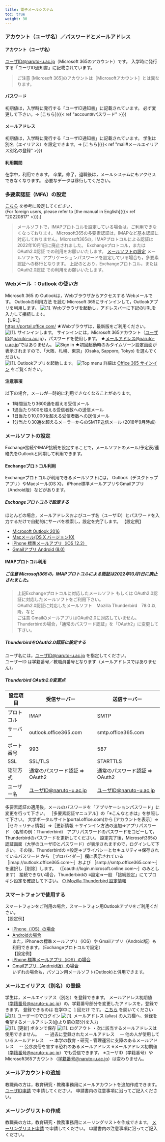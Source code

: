 ```yaml
---
title: 電子メールシステム
toc: true
weight: 30
---
```

### アカウント（ユーザ名）／パスワードとメールアドレス
#### アカウント（ユーザ名）
ユーザID@naruto-u.ac.jp（Microsoft 365のアカウント）です。
入学時に発行する「ユーザID通知書」に記載されています。
> ご注意 [Microsoft 365]のアカウントは［Microsoftアカウント］とは異なります。
#### パスワード
 初期値は，入学時に発行する「ユーザID通知書」に記載されています。
 必ず変更して下さい。→ [こちら]({{< ref "account#パスワード" >}})　
#### メールアドレス
 初期値は，入学時に発行する「ユーザID通知書」に記載されています。
 学生は別名（エイリアス）を設定できます。→ [こちら]({{< ref "mail#メールエイリアス別名の登録" >}})　
#### 利用期間
在学中，利用できます。
卒業，修了，退職後は，メールシステムにもアクセスできなくなります。
必要なデータは移行してください。
### 多要素認証（MFA）の設定
[こちら](../mfa) を参考に設定してください．  
(For foreign users, please refer to [the manual in English]({{< ref "20220817" >}}).)


> メールソフトで，IMAPプロトコルを設定している場合は，ご利用できなくなっております。
Microsoft365の多要素認証は，IMAPなど基本認証に対応しておりません。Microsoft365の，IMAPプロトコルによる認証は2022年10月1日に廃止されました。
Exchangeプロトコル，または OAuth2.0認証 での利用をお願いいたします。
[メールソフトの設定](#メールソフトの設定)
> メールソフトで，アプリケーションパスワードを設定している場合も，多要素認証への移行となります。
上記のとおり，Exchangeプロトコル，または OAuth2.0認証 での利用をお願いいたします。  

### Webメール ：Outlook の使い方
Microsoft 365 の Outlookは，Webブラウザからアクセスする Webメールです。
Outlookの利用方法 を読む
Microsoft 365にサインインして，Outlookアプリを利用します。
![[1].](./img/number3_41.gif) Webブラウザを起動し，アドレスバーに下記のURLを入力して接続します。  
【URL】  
<https://portal.office.com/>
★Webブラウザは，最新版をご利用ください。  
![[1].](./img/number3_42.gif) サインインします。
 サインインには，Microsoft 365アカウント（ユーザID@naruto-u.ac.jp），パスワードを使用します。
 ★メールアドレス@naruto-u.ac.jp'ではありません。
![Sign in](./img/office365_signin.jpg) 
 ★初回起動時のみタイムゾーン設定画面が表示されますので、「大阪、札幌、東京」(Osaka, Sapporo, Tokyo) を選んでください。  
![[1].](./img/number3_43.gif) Outlookアプリを起動します。
 ![Top menu](./img/office365_top.jpg)
詳細は [Office 365 サインイン](./attached/Office365ログイン.pdf) をご覧ください。
####  注意事項
以下の場合，メールが一時的に利用できなくなることがあります。
* 1時間当たり3600通を超える受信メール
* 1通当たり500を超える受信者数への送信メール
* 1日当たり10,000を超える受信者数への送信メール
* 1分当たり30通を超えるメーラーからのSMTP送信メール
(2018年9月時点)
### メールソフトの設定
Exchange接続やIMAP接続を設定することで，メールソフトのメール/予定表/連絡先をOutlookと同期して利用できます。
#### Exchangeプロトコル利用
Exchangeプロトコルが利用できるメールソフトには，
Outlook（デスクトップアプリ）やMacメール(OS X)，
iPhone標準メールアプリやGmailアプリ（Android版）などがあります。
##### Exchangeプロトコルで設定する
ほとんどの場合，メールアドレスおよびユーザ名（ユーザID）とパスワードを入力するだけで自動的にサーバを検索し，設定を完了します。
【設定例】
* [Microsoft Outlook 2016](exchange-outlook2016.pdf)
* [Macメール(OS X バージョン10)](exchange-mac-mail10-new.pdf)
* [iPhone 標準メールアプリ（iOS 12.2）](iPhone-exchange.pdf)
* [Gmailアプリ Android (8.0)](GmailAndroid.pdf)  
#### IMAPプロトコル利用
##### ご注意 Microsoft365の，IMAPプロトコルによる認証は2022年10月1日に廃止されました。
> 上記Exchangeプロトコルに対応したメールソフト もしくは OAuth2.0認証に対応したメールソフトをご利用下さい。  
OAuth2.0認証に対応したメールソフト　Mozilla Thunderbird　78.0 以降，など  
> ご注意 GmailのメールアプリはOAuth2.0に対応していません。
Thunderbirdの場合，「通常のパスワード認証」を「OAuth2」に変更して下さい。
##### ThunderbirdをOAuth2.0認証に設定する
ユーザ名には，ユーザID@naruto-u.ac.jp を指定してください。  
ユーザーID は学籍番号／教職員番号となります（メールアドレスではありません）。
##### Thunderbird OAuth2.0変更点
| 設定項目 | 受信サーバー | 送信サーバー |
| --- | --- | --- |
| プロトコル | IMAP | SMTP |
| サーバー | outlook.office365.com | smtp.office365.com |
| ポート番号 | 993 | 587 |
| SSL | SSL/TLS | STARTTLS |
| 認証方式 | 通常のパスワード認証 ⇒ OAuth2 | 通常のパスワード認証 ⇒ OAuth2 |
| ユーザー名 | ユーザID@naruto-u.ac.jp | ユーザID@naruto-u.ac.jp |
多要素認証の適用後，メールのパスワードを「アプリケーションパスワード」に変更を行って下さい。
［多要素認証マニュアル］の「※こんなときは」を参照して下さい。
大学ポータルサイト(portal.office.com)から
[アカウントを表示］⇒［セキュリティ情報］⇒［更新情報
＋サインイン方法の追加⇒アプリパスワード
（名前の例：Thunderbird）
アプリパスワードのパスワードをコピーして，Thunderbirdのパスワードを更新してください。
設定完了後，Microsoft365の認証画面（大学のユーザIDとパスワード）が表示されますので，ログインして下さい。
その後、Thunderbirdの ≡設定⇒プライバシーとセキュリティ⇒保存されているパスワード から
［プロバイダー］欄に表示されている
［imap://outlook.office365.com～］および
［smtp://smtp.office365.com～］を選択し［削除］します。
（［oauth://login.microsoft.online.com～］のみとします）
接続できない場合，Thunderbirdの ≡設定⇒一般 「接続設定」にてプロキシ設定を確認して下さい。
[○ Mozilla Thunderbird 設定情報](Thunderbird_O365.pdf)
### スマートフォンで使用する
スマートフォンをご利用の場合，スマートフォン用Outlookアプリをご利用ください。  
【設定例】  
* [iPhone（iOS）の場合](Outlook-iPhone.pdf)  
* [Androidの場合](Outlook-Android.pdf)  
また，iPhoneの標準メールアプリ（iOS）や Gmailアプリ（Android版）も利用できます。（Exchangeプロトコルで設定）  
【設定例】  
* [iPhone 標準メールアプリ（iOS）の場合](iPhone-exchange.pdf)  
* [Gmailアプリ（Android版）の場合](GmailAndroid.pdf)  
いずれの場合も，パソコン用メールソフト(Outlook)と併用できます。
### メールエイリアス（別名）の登録
学生は，メールエイリアス（別名）を登録できます。
メールアドレス初期値（学籍番号@naruto-u.ac.jp）の，学籍番号部分を変更したアドレスを，登録できます。
登録できるのは 在学中に １回だけ です。
[こちら](https://idm.naruto-u.ac.jp/mailweb/) を開いてください
 ![[1].](./img/number3_41.gif) ユーザーIDでログイン
 ![[1].](./img/number3_42.gif) メールアドレス (alias) の入力欄へ、登録を希望するメールアドレス(@より前の部分)を入力  
![[1].](./img/number3_43.gif) [更新] ボタンで保存
 ![[1].](./img/number3_44.gif) ログアウト
 ・次に該当するメールアドレスは使用できません。
  -- 過去に登録されたメールアドレス
  -- 他の人が使用しているメールアドレス
  -- 本学の教育・研究・管理運営に支障のあるメールアドレス
  -- 公序良俗を害する恐れのあるメールアドレス
 ※メールアドレス初期値（学籍番号@naruto-u.ac.jp）でも受信できます。
 ※ユーザID（学籍番号）や Microsoft365アカウント（学籍番号@naruto-u.ac.jp）は変わりません。
### メールアカウントの追加
教職員の方は，教育研究・教務事務用にメールアカウントを追加作成できます。
[ユーザID申請](https://forms.office.com/r/D3NGLPVQAz) で申請してください。
申請書内の注意事項に沿ってご記入ください。
### メーリングリストの作成
教職員の方は，教育研究・教務事務用にメーリングリストを作成できます。
[メーリングリスト申請](https://forms.office.com/r/kBr4yX9KDH) で申請してください。
申請書内の注意事項に沿ってご記入ください。
